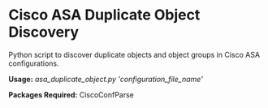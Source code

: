 # Cisco ASA Duplicate Object Discovery

Python script to discover duplicate objects and object groups in Cisco ASA configurations.

<b>Usage:</b>  <i>asa_duplicate_object.py 'configuration_file_name'</i>

<b>Packages Required:</b>  CiscoConfParse

